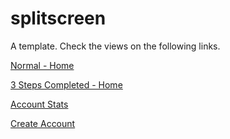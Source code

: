 # splitscreen
A template. Check the views on the following links.

[Normal - Home](https://rawcdn.githack.com/rubengp99/splitscreen/9be6aa8d3ab57ec4967cfd07a8bebb67e56f09ad/index.html)

[3 Steps Completed - Home](https://rawcdn.githack.com/rubengp99/splitscreen/9be6aa8d3ab57ec4967cfd07a8bebb67e56f09ad/index_3_steps.html)

[Account Stats](https://rawcdn.githack.com/rubengp99/splitscreen/45c2157c9390249afb0c0ed892ecf62089ea0fa3/account_stats.html)

[Create Account](https://rawcdn.githack.com/rubengp99/splitscreen/45c2157c9390249afb0c0ed892ecf62089ea0fa3/create_account.html)
